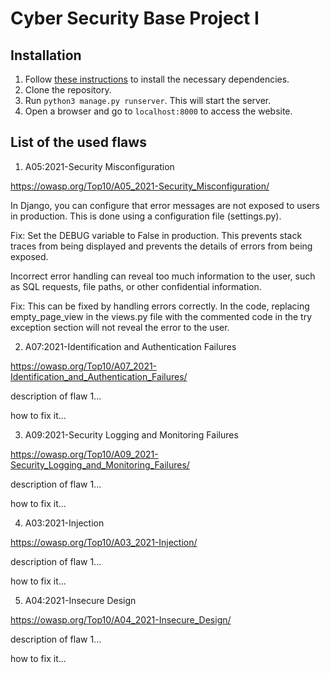 # Cyber Security Base Project I

## Installation

1. Follow [these instructions](https://cybersecuritybase.mooc.fi/installation-guide) to install the necessary dependencies.
2. Clone the repository.
3. Run `python3 manage.py runserver`. This will start the server.
4. Open a browser and go to `localhost:8000` to access the website.

## List of the used flaws

1. A05:2021-Security Misconfiguration

https://owasp.org/Top10/A05_2021-Security_Misconfiguration/

In Django, you can configure that error messages are not exposed to users in production. This is done using a configuration file (settings.py).

Fix: Set the DEBUG variable to False in production. This prevents stack traces from being displayed and prevents the details of errors from being exposed.

Incorrect error handling can reveal too much information to the user, such as SQL requests, file paths, or other confidential information.

Fix: This can be fixed by handling errors correctly. In the code, replacing empty_page_view in the views.py file with the commented code in the try exception section will not reveal the error to the user.

2. A07:2021-Identification and Authentication Failures

https://owasp.org/Top10/A07_2021-Identification_and_Authentication_Failures/

description of flaw 1...

how to fix it...

3. A09:2021-Security Logging and Monitoring Failures

https://owasp.org/Top10/A09_2021-Security_Logging_and_Monitoring_Failures/

description of flaw 1...

how to fix it...

4. A03:2021-Injection

https://owasp.org/Top10/A03_2021-Injection/

description of flaw 1...

how to fix it...

5. A04:2021-Insecure Design

https://owasp.org/Top10/A04_2021-Insecure_Design/

description of flaw 1...

how to fix it...
